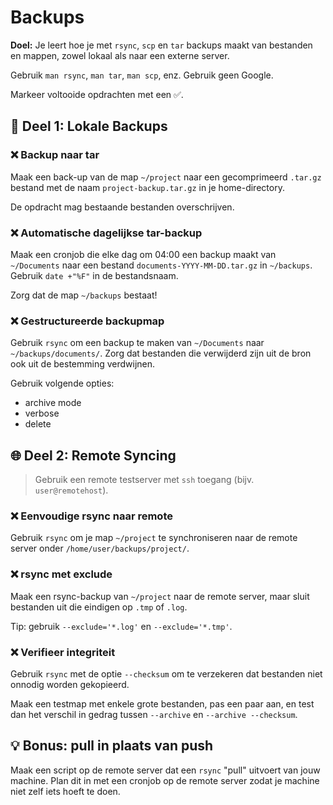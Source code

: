 # Backups

**Doel:** Je leert hoe je met `rsync`, `scp` en `tar` backups maakt van bestanden en mappen, zowel lokaal als naar een externe server.

Gebruik `man rsync`, `man tar`, `man scp`, enz. Gebruik geen Google.

Markeer voltooide opdrachten met een ✅.



## 🔧 Deel 1: Lokale Backups

### ❌ Backup naar tar  
Maak een back-up van de map `~/project` naar een gecomprimeerd `.tar.gz` bestand met de naam `project-backup.tar.gz` in je home-directory.

De opdracht mag bestaande bestanden overschrijven.



### ❌ Automatische dagelijkse tar-backup  
Maak een cronjob die elke dag om 04:00 een backup maakt van `~/Documents` naar een bestand `documents-YYYY-MM-DD.tar.gz` in `~/backups`. Gebruik `date +"%F"` in de bestandsnaam.

Zorg dat de map `~/backups` bestaat!



### ❌ Gestructureerde backupmap  
Gebruik `rsync` om een backup te maken van `~/Documents` naar `~/backups/documents/`. Zorg dat bestanden die verwijderd zijn uit de bron ook uit de bestemming verdwijnen.

Gebruik volgende opties:
- archive mode
- verbose
- delete



## 🌐 Deel 2: Remote Syncing

> Gebruik een remote testserver met `ssh` toegang (bijv. `user@remotehost`).

### ❌ Eenvoudige rsync naar remote  
Gebruik `rsync` om je map `~/project` te synchroniseren naar de remote server onder `/home/user/backups/project/`.



### ❌ rsync met exclude  
Maak een rsync-backup van `~/project` naar de remote server, maar sluit bestanden uit die eindigen op `.tmp` of `.log`.

Tip: gebruik `--exclude='*.log'` en `--exclude='*.tmp'`.



### ❌ Verifieer integriteit  
Gebruik `rsync` met de optie `--checksum` om te verzekeren dat bestanden niet onnodig worden gekopieerd.

Maak een testmap met enkele grote bestanden, pas een paar aan, en test dan het verschil in gedrag tussen `--archive` en `--archive --checksum`.




## 💡 Bonus: pull in plaats van push  
Maak een script op de remote server dat een `rsync` "pull" uitvoert van jouw machine. Plan dit in met een cronjob op de remote server zodat je machine niet zelf iets hoeft te doen.



